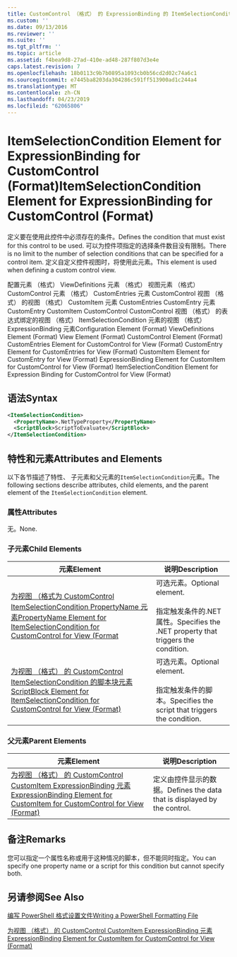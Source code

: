 ```yaml
---
title: CustomControl （格式） 的 ExpressionBinding 的 ItemSelectionCondition 元素 |Microsoft Docs
ms.custom: ''
ms.date: 09/13/2016
ms.reviewer: ''
ms.suite: ''
ms.tgt_pltfrm: ''
ms.topic: article
ms.assetid: f4bea9d8-27ad-410e-ad48-287f807d3e4e
caps.latest.revision: 7
ms.openlocfilehash: 18b0113c9b7b0895a1093cb0b56cd2d02c74a6c1
ms.sourcegitcommit: e7445ba8203da304286c591ff513900ad1c244a4
ms.translationtype: MT
ms.contentlocale: zh-CN
ms.lasthandoff: 04/23/2019
ms.locfileid: "62065806"
---
```

# <a name="itemselectioncondition-element-for-expressionbinding-for-customcontrol-format"></a><span data-ttu-id="ce34c-102">ItemSelectionCondition Element for ExpressionBinding for CustomControl (Format)</span><span class="sxs-lookup"><span data-stu-id="ce34c-102">ItemSelectionCondition Element for ExpressionBinding for CustomControl (Format)</span></span>

<span data-ttu-id="ce34c-103">定义要在使用此控件中必须存在的条件。</span><span class="sxs-lookup"><span data-stu-id="ce34c-103">Defines the condition that must exist for this control to be used.</span></span> <span data-ttu-id="ce34c-104">可以为控件项指定的选择条件数目没有限制。</span><span class="sxs-lookup"><span data-stu-id="ce34c-104">There is no limit to the number of selection conditions that can be specified for a control item.</span></span> <span data-ttu-id="ce34c-105">定义自定义控件视图时，将使用此元素。</span><span class="sxs-lookup"><span data-stu-id="ce34c-105">This element is used when defining a custom control view.</span></span>

<span data-ttu-id="ce34c-106">配置元素 （格式） ViewDefinitions 元素 （格式） 视图元素 （格式） CustomControl 元素 （格式） CustomEntries 元素 CustomControl 视图 （格式） 的视图 （格式） CustomItem 元素 CustomEntries CustomEntry 元素CustomEntry CustomItem CustomControl CustomControl 视图 （格式） 的表达式绑定的视图 （格式） ItemSelectionCondition 元素的视图 （格式） ExpressionBinding 元素</span><span class="sxs-lookup"><span data-stu-id="ce34c-106">Configuration Element (Format) ViewDefinitions Element (Format) View Element (Format) CustomControl Element (Format) CustomEntries Element for CustomControl for View (Format) CustomEntry Element for CustomEntries for View (Format) CustomItem Element for CustomEntry for View (Format) ExpressionBinding Element for CustomItem for CustomControl for View (Format) ItemSelectionCondition Element for Expression Binding for CustomControl for View (Format)</span></span>

## <a name="syntax"></a><span data-ttu-id="ce34c-107">语法</span><span class="sxs-lookup"><span data-stu-id="ce34c-107">Syntax</span></span>

```xml
<ItemSelectionCondition>
  <PropertyName>.NetTypeProperty</PropertyName>
  <ScriptBlock>ScriptToEvaluate</ScriptBlock>
</ItemSelectionCondition>
```

## <a name="attributes-and-elements"></a><span data-ttu-id="ce34c-108">特性和元素</span><span class="sxs-lookup"><span data-stu-id="ce34c-108">Attributes and Elements</span></span>

<span data-ttu-id="ce34c-109">以下各节描述了特性、 子元素和父元素的`ItemSelectionCondition`元素。</span><span class="sxs-lookup"><span data-stu-id="ce34c-109">The following sections describe attributes, child elements, and the parent element of the `ItemSelectionCondition` element.</span></span>

### <a name="attributes"></a><span data-ttu-id="ce34c-110">属性</span><span class="sxs-lookup"><span data-stu-id="ce34c-110">Attributes</span></span>

<span data-ttu-id="ce34c-111">无。</span><span class="sxs-lookup"><span data-stu-id="ce34c-111">None.</span></span>

### <a name="child-elements"></a><span data-ttu-id="ce34c-112">子元素</span><span class="sxs-lookup"><span data-stu-id="ce34c-112">Child Elements</span></span>

|<span data-ttu-id="ce34c-113">元素</span><span class="sxs-lookup"><span data-stu-id="ce34c-113">Element</span></span>|<span data-ttu-id="ce34c-114">说明</span><span class="sxs-lookup"><span data-stu-id="ce34c-114">Description</span></span>|
|-------------|-----------------|
|[<span data-ttu-id="ce34c-115">为视图 （格式为 CustomControl ItemSelectionCondition PropertyName 元素</span><span class="sxs-lookup"><span data-stu-id="ce34c-115">PropertyName Element for ItemSelectionCondition for CustomControl for View (Format</span></span>](./propertyname-element-for-itemselectioncondition-for-customcontrol-for-view-format.md)|<span data-ttu-id="ce34c-116">可选元素。</span><span class="sxs-lookup"><span data-stu-id="ce34c-116">Optional element.</span></span><br /><br /> <span data-ttu-id="ce34c-117">指定触发条件的.NET 属性。</span><span class="sxs-lookup"><span data-stu-id="ce34c-117">Specifies the .NET property that triggers the condition.</span></span>|
|[<span data-ttu-id="ce34c-118">为视图 （格式） 的 CustomControl ItemSelectionCondition 的脚本块元素</span><span class="sxs-lookup"><span data-stu-id="ce34c-118">ScriptBlock Element for ItemSelectionCondition for CustomControl for View (Format)</span></span>](./scriptblock-element-for-itemselectioncondition-for-customcontrol-for-view-format.md)|<span data-ttu-id="ce34c-119">可选元素。</span><span class="sxs-lookup"><span data-stu-id="ce34c-119">Optional element.</span></span><br /><br /> <span data-ttu-id="ce34c-120">指定触发条件的脚本。</span><span class="sxs-lookup"><span data-stu-id="ce34c-120">Specifies the script that triggers the condition.</span></span>|

### <a name="parent-elements"></a><span data-ttu-id="ce34c-121">父元素</span><span class="sxs-lookup"><span data-stu-id="ce34c-121">Parent Elements</span></span>

|<span data-ttu-id="ce34c-122">元素</span><span class="sxs-lookup"><span data-stu-id="ce34c-122">Element</span></span>|<span data-ttu-id="ce34c-123">说明</span><span class="sxs-lookup"><span data-stu-id="ce34c-123">Description</span></span>|
|-------------|-----------------|
|[<span data-ttu-id="ce34c-124">为视图 （格式） 的 CustomControl CustomItem ExpressionBinding 元素</span><span class="sxs-lookup"><span data-stu-id="ce34c-124">ExpressionBinding Element for CustomItem for CustomControl for View (Format)</span></span>](./expressionbinding-element-for-customitem-for-customcontrol-for-view-format.md)|<span data-ttu-id="ce34c-125">定义由控件显示的数据。</span><span class="sxs-lookup"><span data-stu-id="ce34c-125">Defines the data that is displayed by the control.</span></span>|

## <a name="remarks"></a><span data-ttu-id="ce34c-126">备注</span><span class="sxs-lookup"><span data-stu-id="ce34c-126">Remarks</span></span>

<span data-ttu-id="ce34c-127">您可以指定一个属性名称或用于这种情况的脚本，但不能同时指定。</span><span class="sxs-lookup"><span data-stu-id="ce34c-127">You can specify one property name or a script for this condition but cannot specify both.</span></span>

## <a name="see-also"></a><span data-ttu-id="ce34c-128">另请参阅</span><span class="sxs-lookup"><span data-stu-id="ce34c-128">See Also</span></span>

[<span data-ttu-id="ce34c-129">编写 PowerShell 格式设置文件</span><span class="sxs-lookup"><span data-stu-id="ce34c-129">Writing a PowerShell Formatting File</span></span>](./writing-a-powershell-formatting-file.md)

[<span data-ttu-id="ce34c-130">为视图 （格式） 的 CustomControl CustomItem ExpressionBinding 元素</span><span class="sxs-lookup"><span data-stu-id="ce34c-130">ExpressionBinding Element for CustomItem for CustomControl for View (Format)</span></span>](./expressionbinding-element-for-customitem-for-customcontrol-for-view-format.md)
